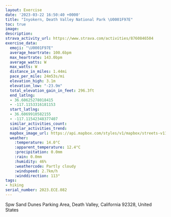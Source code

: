 ```yaml
---
layout: Exercise
date: '2023-03-22 16:50:40 +0000'
title: "Inyokern, Death Valley National Park \U0001F97E"
toc: true
image:
description:
strava_activity_url: https://www.strava.com/activities/8760846504
exercise_data:
  emoji: "\U0001F97E"
  average_heartrate: 100.6bpm
  max_heartrate: 143.0bpm
  average_watts: W
  max_watts: W
  distance_in_miles: 1.44mi
  pace_per_mile: 24m53s/mi
  elevation_high: 3.1m
  elevation_low: "-23.9m"
  total_elevation_gain_in_feet: 296.3ft
  end_latlng:
  - 36.60625278018415
  - -117.1153316181153
  start_latlng:
  - 36.6069910582155
  - -117.11542348377407
  similar_activities_count:
  similar_activities_trend:
  mapbox_image_url: https://api.mapbox.com/styles/v1/mapbox/streets-v11/static/path-5+787af2-1.0(y_m~EvfyiU_%40VIJQDIFOBEJMLWBOGQFMNAAIF%5Dh%40WPYUF%3FQBKC%7D%40k%40w%40u%40iAuA%7B%40IWIc%40B%40%3FGEIOOGS%3FaARWAE%40KJ%5Dp%40%3FAFFg%40g%40CEB%3FQOCKOMCIBACASHaANO%40GCIVGHI%40Q%3FGE%3FCoAh%40eBx%40a%40%5ESX%5D%5C%7D%40%5DD%40AAj%40Vh%40PZTPVj%40UTOt%40Ud%40WREx%40A%5EGBC%3FKFKBAHDNENYHId%40KZMVQ%40%3F%40BZFh%40IPGRMd%40KVWPCNBV%3FhAETBVAh%40Fl%40BhBE%5EOh%40Ib%40E%5E%40n%40K%5EATIV%3F%5EMJKNCLKZEN%40),pin-s-s+e5b22e(-117.11612,36.60813),pin-s-f+89ae00(-117.11527999999998,36.60745999999996)/auto/800x800?access_token=pk.eyJ1Ijoiam9zaGJlY2ttYW4iLCJhIjoiY205eWR2aDd1MWZ6djJrbXc4a3M0bWZleiJ9.XiG9OWkNcZk2QzjJbxLB4A
  weather:
    :temperature: 14.0°C
    :apparent_temperature: 12.4°C
    :precipitation: 0.0mm
    :rain: 0.0mm
    :humidity: 46%
    :weathercode: Partly cloudy
    :windspeed: 2.7km/h
    :winddirection: 113°
tags:
- hiking
serial_number: 2023.ECE.082
---
```

Spw Sand Dunes Parking Area, Death Valley, California 92328, United States
